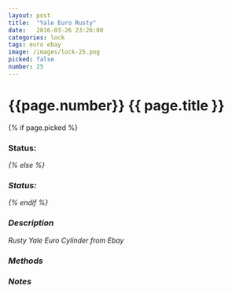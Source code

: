 ```yaml
---
layout: post
title:  "Yale Euro Rusty"
date:   2016-03-26 23:26:00
categories: lock
tags: euro ebay
image: /images/lock-25.png
picked: false
number: 25
---
```


# {{page.number}} {{ page.title }}

{% if page.picked %}
### Status: <i class="fa fa-unlock"/>
{% else %}
### Status: <i class="fa fa-lock"/>
{% endif %}

### Description

Rusty Yale Euro Cylinder from Ebay

### Methods

### Notes
